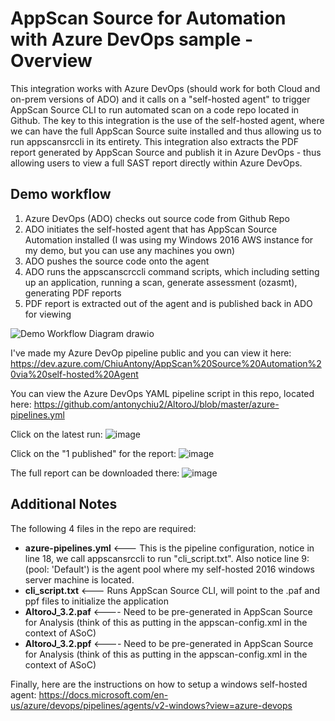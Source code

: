 # AppScan Source for Automation with Azure DevOps sample - Overview

This integration works with Azure DevOps (should work for both Cloud and on-prem versions of ADO) and it calls on a "self-hosted agent" to trigger AppScan Source CLI to run automated scan on a code repo located in Github. The key to this integration is the use of the self-hosted agent, where we can have the full AppScan Source suite installed and thus allowing us to run appscansrccli in its entirety. This integration also extracts the PDF report generated by AppScan Source and publish it in Azure DevOps - thus allowing users to view a full SAST report directly within Azure DevOps. 

## Demo workflow
1. Azure DevOps (ADO) checks out source code from Github Repo
2. ADO initiates the self-hosted agent that has AppScan Source Automation installed (I was using my Windows 2016 AWS instance for my demo, but you can use any machines you own)
3. ADO pushes the source code onto the agent
4. ADO runs the appscanscrccli command scripts, which including setting up an application, running a scan, generate assessment (ozasmt), generating PDF reports
5. PDF report is extracted out of the agent and is published back in ADO for viewing

![Demo Workflow Diagram drawio](https://user-images.githubusercontent.com/5158535/142063443-8c91ad4d-2261-4a56-b57c-21af87c21371.png)


I've made my Azure DevOp pipeline public and you can view it here:
https://dev.azure.com/ChiuAntony/AppScan%20Source%20Automation%20via%20self-hosted%20Agent

You can view the Azure DevOps YAML pipeline script in this repo, located here:
https://github.com/antonychiu2/AltoroJ/blob/master/azure-pipelines.yml

Click on the latest run:
![image](https://user-images.githubusercontent.com/5158535/140100674-6ac08195-7625-4b48-81ed-87fc79f563d6.png)


Click on the "1 published" for the report:
![image](https://user-images.githubusercontent.com/5158535/140100709-4a708247-66c8-4806-9c17-c94d58d37059.png)


The full report can be downloaded there:
![image](https://user-images.githubusercontent.com/5158535/140100743-99de1f84-cb55-42f0-aee5-5b5e037fd9c4.png)

## Additional Notes
The following 4 files in the repo are required:

* __azure-pipelines.yml__ <--- This is the pipeline configuration, notice in line 18, we call appscansrccli to run "cli_script.txt". Also notice line 9: (pool: 'Default') is the agent pool where my self-hosted 2016 windows server machine is located. 
* __cli_script.txt__ <--- Runs AppScan Source CLI, will point to the .paf and ppf files to initialize the application 
* __AltoroJ_3.2.paf__ <---- Need to be pre-generated in AppScan Source for Analysis (think of this as putting in the appscan-config.xml in the context of ASoC)
* __AltoroJ_3.2.ppf__ <---- Need to be pre-generated in AppScan Source for Analysis (think of this as putting in the appscan-config.xml in the context of ASoC)

Finally, here are the instructions on how to setup a windows self-hosted agent:
https://docs.microsoft.com/en-us/azure/devops/pipelines/agents/v2-windows?view=azure-devops


